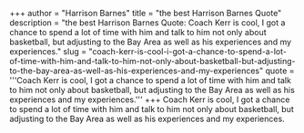+++
author = "Harrison Barnes"
title = "the best Harrison Barnes Quote"
description = "the best Harrison Barnes Quote: Coach Kerr is cool, I got a chance to spend a lot of time with him and talk to him not only about basketball, but adjusting to the Bay Area as well as his experiences and my experiences."
slug = "coach-kerr-is-cool-i-got-a-chance-to-spend-a-lot-of-time-with-him-and-talk-to-him-not-only-about-basketball-but-adjusting-to-the-bay-area-as-well-as-his-experiences-and-my-experiences"
quote = '''Coach Kerr is cool, I got a chance to spend a lot of time with him and talk to him not only about basketball, but adjusting to the Bay Area as well as his experiences and my experiences.'''
+++
Coach Kerr is cool, I got a chance to spend a lot of time with him and talk to him not only about basketball, but adjusting to the Bay Area as well as his experiences and my experiences.
